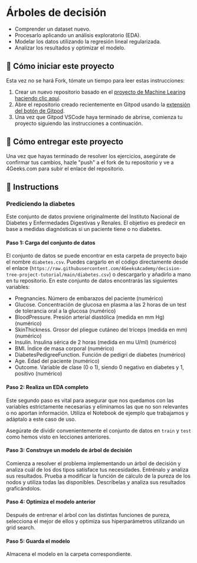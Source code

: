 <!-- hide -->
# Árboles de decisión
<!-- endhide -->

- Comprender un dataset nuevo.
- Procesarlo aplicando un análisis exploratorio (EDA).
- Modelar los datos utilizando la regresión lineal regularizada.
- Analizar los resultados y optimizar el modelo.

## 🌱  Cómo iniciar este proyecto

Esta vez no se hará Fork, tómate un tiempo para leer estas instrucciones:

1. Crear un nuevo repositorio basado en el [proyecto de Machine Learing](https://github.com/4GeeksAcademy/machine-learning-python-template/generate) [haciendo clic aquí](https://github.com/4GeeksAcademy/machine-learning-python-template).
2. Abre el repositorio creado recientemente en Gitpod usando la [extensión del botón de Gitpod](https://www.gitpod.io/docs/browser-extension/).
3. Una vez que Gitpod VSCode haya terminado de abrirse, comienza tu proyecto siguiendo las instrucciones a continuación.

## 🚛 Cómo entregar este proyecto

Una vez que hayas terminado de resolver los ejercicios, asegúrate de confirmar tus cambios, hazle "push" a el fork de tu repositorio y ve a 4Geeks.com para subir el enlace del repositorio.

## 📝 Instructions

### Prediciendo la diabetes

Este conjunto de datos proviene originalmente del Instituto Nacional de Diabetes y Enfermedades Digestivas y Renales. El objetivo es predecir en base a medidas diagnósticas si un paciente tiene o no diabetes.

#### Paso 1: Carga del conjunto de datos

El conjunto de datos se puede encontrar en esta carpeta de proyecto bajo el nombre `diabetes.csv`. Puedes cargarlo en el código directamente desde el enlace (`https://raw.githubusercontent.com/4GeeksAcademy/decision-tree-project-tutorial/main/diabetes.csv`) o descargarlo y añadirlo a mano en tu repositorio. En este conjunto de datos encontrarás las siguientes variables:

- Pregnancies. Número de embarazos del paciente (numérico)
- Glucose. Concentración de glucosa en plasma a las 2 horas de un test de tolerancia oral a la glucosa (numérico)
- BloodPressure. Presión arterial diastólica (medida en mm Hg) (numérico)
- SkinThickness. Grosor del pliegue cutáneo del tríceps (medida en mm) (numérico)
- Insulin. Insulina sérica de 2 horas (medida en mu U/ml) (numérico)
- BMI. Índice de masa corporal (numérico)
- DiabetesPedigreeFunction. Función de pedigrí de diabetes (numérico)
- Age. Edad del paciente (numérico)
- Outcome. Variable de clase (0 o 1), siendo 0 negativo en diabetes y 1, positivo (numérico)

#### Paso 2: Realiza un EDA completo

Este segundo paso es vital para asegurar que nos quedamos con las variables estrictamente necesarias y eliminamos las que no son relevantes o no aportan información. Utiliza el Notebook de ejemplo que trabajamos y adáptalo a este caso de uso.

Asegúrate de dividir convenientemente el conjunto de datos en `train` y `test` como hemos visto en lecciones anteriores.

#### Paso 3: Construye un modelo de árbol de decisión

Comienza a resolver el problema implementando un árbol de decisión y analiza cuál de los dos tipos satisface tus necesidades. Entrénalo y analiza sus resultados. Prueba a modificar la función de cálculo de la pureza de los nodos y utiliza todas las disponibles. Descríbelas y analiza sus resultados graficándolos.

#### Paso 4: Optimiza el modelo anterior

Después de entrenar el árbol con las distintas funciones de pureza, selecciona el mejor de ellos y optimiza sus hiperparámetros utilizando un grid search. 

#### Paso 5: Guarda el modelo

Almacena el modelo en la carpeta correspondiente.